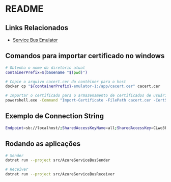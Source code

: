 # README

## Links Relacionados

- [Service Bus Emulator](https://devopsifyme.com/simple-azure-service-bus-emulator-finally-here/)

## Comandos para importar certificado no windows

```bash
# Obtenha o nome do diretório atual
containerPrefix=$(basename "$(pwd)")

# Copie o arquivo cacert.cer do contêiner para o host
docker cp "${containerPrefix}-emulator-1:/app/cacert.cer" cacert.cer

# Importar o certificado para o armazenamento de certificados de usuários atuais no Windows
powershell.exe -Command "Import-Certificate -FilePath cacert.cer -CertStoreLocation cert:\CurrentUser\Root"
```

## Exemplo de Connection String

```bash
Endpoint=sb://localhost/;SharedAccessKeyName=all;SharedAccessKey=CLwo3FQ3S39Z4pFOQDefaiUd1dSsli4XOAj3Y9Uh1E=;EnableAmqpLinkRedirect=false
```

## Rodando as aplicações

```bash
# Sender
dotnet run --project src/AzureServiceBusSender

# Receiver
dotnet run --project src/AzureServiceBusReceiver
```
